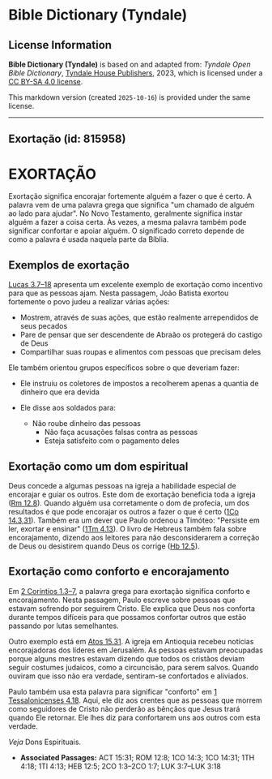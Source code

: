 # Bible Dictionary (Tyndale)

## License Information

**Bible Dictionary (Tyndale)** is based on and adapted from: _Tyndale Open Bible Dictionary_, [Tyndale House Publishers](https://tyndaleopenresources.com/), 2023, which is licensed under a [CC BY-SA 4.0 license](https://creativecommons.org/licenses/by-sa/4.0/legalcode.en).

This markdown version (created `2025-10-16`) is provided under the same license.



--------------------------------

## Exortação (id: 815958)

EXORTAÇÃO
=========

Exortação significa encorajar fortemente alguém a fazer o que é certo. A palavra vem de uma palavra grega que significa "um chamado de alguém ao lado para ajudar". No Novo Testamento, geralmente significa instar alguém a fazer a coisa certa. Às vezes, a mesma palavra também pode significar confortar e apoiar alguém. O significado correto depende de como a palavra é usada naquela parte da Bíblia.

Exemplos de exortação
---------------------

[Lucas 3\.7–18](https://ref.ly/Luke3:7-Luke3:18) apresenta um excelente exemplo de exortação como incentivo para que as pessoas ajam. Nesta passagem, João Batista exortou fortemente o povo judeu a realizar várias ações:

* Mostrem, através de suas ações, que estão realmente arrependidos de seus pecados
* Pare de pensar que ser descendente de Abraão os protegerá do castigo de Deus
* Compartilhar suas roupas e alimentos com pessoas que precisam deles

Ele também orientou grupos específicos sobre o que deveriam fazer:

* Ele instruiu os coletores de impostos a recolherem apenas a quantia de dinheiro que era devida
* Ele disse aos soldados para:

    + Não roube dinheiro das pessoas
        + Não faça acusações falsas contra as pessoas
        + Esteja satisfeito com o pagamento deles

Exortação como um dom espiritual
--------------------------------

Deus concede a algumas pessoas na igreja a habilidade especial de encorajar e guiar os outros. Este dom de exortação beneficia toda a igreja ([Rm 12\.8](https://ref.ly/Rom12:8)). Quando alguém usa corretamente o dom de profecia, um dos resultados é que pode encorajar os outros a fazer o que é certo ([1Co 14\.3,31](https://ref.ly/1Cor14:3)). Também era um dever que Paulo ordenou a Timóteo: "Persiste em ler, exortar e ensinar" ([1Tm 4\.13](https://ref.ly/1Tim4:13)). O livro de Hebreus também fala sobre encorajamento, dizendo aos leitores para não desconsiderarem a correção de Deus ou desistirem quando Deus os corrige ([Hb 12\.5](https://ref.ly/Heb12:5)).

Exortação como conforto e encorajamento
---------------------------------------

Em [2 Coríntios 1\.3–7](https://ref.ly/2Cor1:3-2Cor1:7), a palavra grega para exortação significa conforto e encorajamento. Nesta passagem, Paulo escreve sobre pessoas que estavam sofrendo por seguirem Cristo. Ele explica que Deus nos conforta durante tempos difíceis para que possamos confortar outros que estão passando por lutas semelhantes.

Outro exemplo está em [Atos 15\.31](https://ref.ly/Acts15:31). A igreja em Antioquia recebeu notícias encorajadoras dos líderes em Jerusalém. As pessoas estavam preocupadas porque alguns mestres estavam dizendo que todos os cristãos deviam seguir costumes judaicos, como a circuncisão, para serem salvos. Quando ouviram que isso não era verdade, sentiram\-se confortados e aliviados.

Paulo também usa esta palavra para significar "conforto" em [1 Tessalonicenses 4\.18](https://ref.ly/1Thess4:18). Aqui, ele diz aos crentes que as pessoas que morrem como seguidores de Cristo não perderão as bênçãos que Jesus trará quando Ele retornar. Ele lhes diz para confortarem uns aos outros com esta verdade.

*Veja* Dons Espirituais.

* **Associated Passages:** ACT 15:31; ROM 12:8; 1CO 14:3; 1CO 14:31; 1TH 4:18; 1TI 4:13; HEB 12:5; 2CO 1:3–2CO 1:7; LUK 3:7–LUK 3:18

